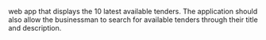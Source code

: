 web app that displays the 10 latest available tenders. The application should also allow the businessman to search for available tenders through their title and description.	